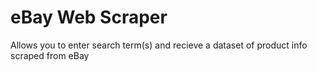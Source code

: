 # eBay Web Scraper
 Allows you to enter search term(s) and recieve a dataset of product info scraped from eBay
